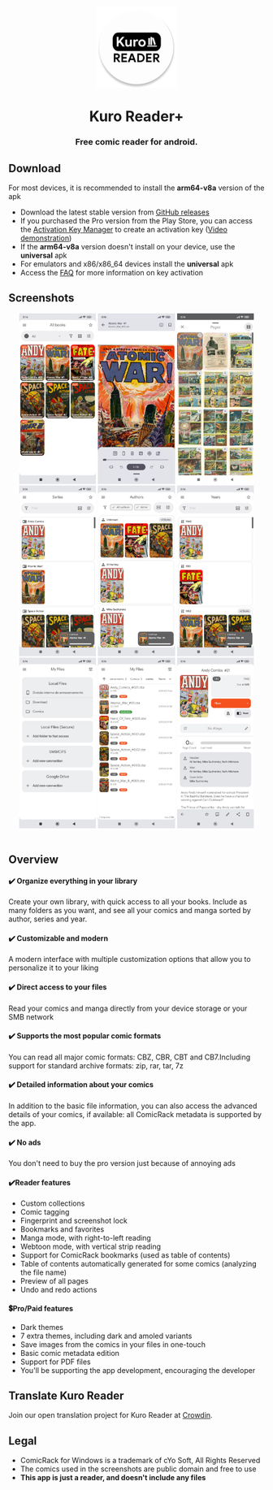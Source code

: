 <div align="center">
<img width="" src="img/kuro_icon.png"  width=160 height=160  align="center">

# Kuro Reader+
### Free comic reader for android.
</div>

## Download

For most devices, it is recommended to install the **arm64-v8a** version of the apk

- Download the latest stable version from [GitHub releases](https://github.com/VandersonQk/KuroReaderReleases/releases/latest)
- If you purchased the Pro version from the Play Store, you can access the [Activation Key Manager](https://reader.kurotoshiro.com.br/license_manager/) to create an activation key ([Video demonstration](https://www.youtube.com/watch?v=KsDLM-k7Q2E))
- If the **arm64-v8a** version doesn't install on your device, use the **universal** apk
- For emulators and x86/x86_64 devices install the **universal** apk
- Access the [FAQ](faq.md) for more information on key activation

## Screenshots

<div align="center">
<div>
<img src="img/screenshots/1.jpg" width="30%" />
<img src="img/screenshots/2.jpg" width="30%" />
<img src="img/screenshots/3.jpg" width="30%" />
<img src="img/screenshots/4.jpg" width="30%" />
<img src="img/screenshots/5.jpg" width="30%" />
<img src="img/screenshots/6.jpg" width="30%" />
<img src="img/screenshots/7.jpg" width="30%" />
<img src="img/screenshots/8.jpg" width="30%" />
<img src="img/screenshots/9.jpg" width="30%" />
</div>
</div>

<br>

## Overview

#### ✔️ Organize everything in your library
Create your own library, with quick access to all your books. Include as many folders as you want, and see all your comics and manga sorted by author, series and year.


#### ✔️ Customizable and modern
A modern interface with multiple customization options that allow you to personalize it to your liking

#### ✔️ Direct access to your files
Read your comics and manga directly from your device storage or your SMB network

#### ✔️ Supports the most popular comic formats
You can read all major comic formats:  CBZ, CBR, CBT and CB7.Including support for standard archive formats: zip, rar, tar, 7z

#### ✔️ Detailed information about your comics
In addition to the basic file information, you can also access the advanced details of your comics, if available: all ComicRack metadata is supported by the app.

#### ✔️ No ads
You don't need to buy the pro version just because of annoying ads

#### ✔️Reader features

* Custom collections
* Comic tagging
* Fingerprint and screenshot lock
* Bookmarks and favorites
* Manga mode, with right-to-left reading
* Webtoon mode, with vertical strip reading
* Support for ComicRack bookmarks (used as table of contents)
* Table of contents automatically generated for some comics (analyzing the file name)
* Preview of all pages
* Undo and redo actions


#### 💲Pro/Paid features
* Dark themes
* 7 extra themes, including dark and amoled variants
* Save images from the comics in your files in one-touch
* Basic comic metadata edition
* Support for PDF files
* You'll be supporting the app development, encouraging the developer


## Translate Kuro Reader

Join our open translation project for Kuro Reader at [Crowdin](https://crowdin.com/project/kuroreader).


## Legal

* ComicRack for Windows is a trademark of cYo Soft, All Rights Reserved
* The comics used in the screenshots are public domain and free to use
* **This app is just a reader, and doesn't include any files**




